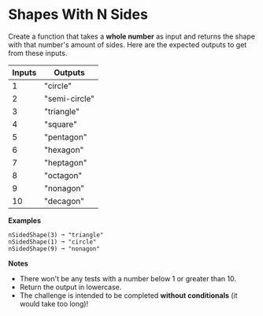 # Shapes With N Sides

Create a function that takes a **whole number** as input and returns the shape with that number's amount of sides. Here are the expected outputs to get from these inputs.


| Inputs | Outputs       |
| ------ | ------------- |
| 1      | "circle"      |
| 2      | "semi-circle" |
| 3      | "triangle"    |
| 4      | "square"      |
| 5      | "pentagon"    |
| 6      | "hexagon"     |
| 7      | "heptagon"    |
| 8      | "octagon"     |
| 9      | "nonagon"     |
| 10     | "decagon"     |

**Examples**
```
nSidedShape(3) ➞ "triangle"
nSidedShape(1) ➞ "circle"
nSidedShape(9) ➞ "nonagon"
```

**Notes**
- There won't be any tests with a number below 1 or greater than 10.
- Return the output in lowercase.
- The challenge is intended to be completed **without conditionals** (it would take too long)!